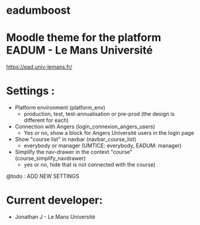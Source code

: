 eadumboost
===========================================


# Moodle theme for the platform EADUM - Le Mans Université
https://ead.univ-lemans.fr/


# Settings :
- Platform environment (platform_env)
    * production, test, test-annualisation or pre-prod (the design is different for each)
- Connection with Angers (login_connexion_angers_users)
    * Yes or no, show a block for Angers Université users in the login page
- Show "course list" in navbar (navbar_course_list) 
    * everybody or manager (UMTICE: everybody, EADUM: manager)
- Simplify the nav-drawer in the context "course"(course_simplify_navdrawer)
	* yes or no, hide that is not connected with the course) 

@todo : ADD NEW SETTINGS

# Current developer:
- Jonathan J - Le Mans Université